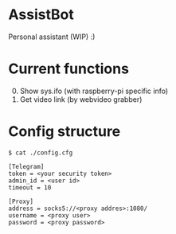 AssistBot
=========

Personal assistant (WIP) :)

Current functions
=================
0. Show sys.ifo (with raspberry-pi specific info)
1. Get video link (by webvideo grabber)

Config structure
================
```
$ cat ./config.cfg

[Telegram]
token = <your security token>
admin_id = <user id>
timeout = 10

[Proxy]
address = socks5://<proxy addres>:1080/
username = <proxy user>
password = <proxy password>
```